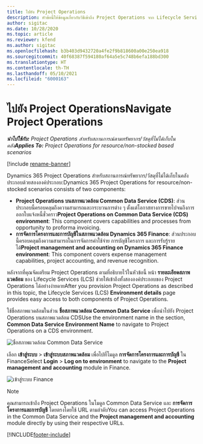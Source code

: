 ```yaml
---
title: ไปยัง Project Operations
description: หัวข้อนี้ให้ข้อมูลเกี่ยวกับวิธีเข้าถึง Project Operations จาก Lifecycle Services
author: sigitac
ms.date: 10/28/2020
ms.topic: article
ms.reviewer: kfend
ms.author: sigitac
ms.openlocfilehash: b3b403d9432720a4fe2f9b818600a00e250ea918
ms.sourcegitcommit: 40f68387f594180af64a5e5c748b6efa188bd300
ms.translationtype: HT
ms.contentlocale: th-TH
ms.lasthandoff: 05/10/2021
ms.locfileid: "6000163"
---
```

# <a name="navigate-project-operations"></a><span data-ttu-id="659e0-103">ไปยัง Project Operations</span><span class="sxs-lookup"><span data-stu-id="659e0-103">Navigate Project Operations</span></span>

<span data-ttu-id="659e0-104">_**นำไปใช้กับ:** Project Operations สำหรับสถานการณ์ตามทรัพยากร/วัสดุที่ไม่ได้เก็บในคลัง_</span><span class="sxs-lookup"><span data-stu-id="659e0-104">_**Applies To:** Project Operations for resource/non-stocked based scenarios_</span></span>

[!include [rename-banner](~/includes/cc-data-platform-banner.md)]

<span data-ttu-id="659e0-105">Dynamics 365 Project Operations สำหรับสถานการณ์ทรัพยากร/วัสดุที่ไม่ได้เก็บในคลังประกอบด้วยสององค์ประกอบ:</span><span class="sxs-lookup"><span data-stu-id="659e0-105">Dynamics 365 Project Operations for resource/non-stocked scenarios consists of two components:</span></span> 

 - <span data-ttu-id="659e0-106">**Project Operations บนสภาพแวดล้อม Common Data Service (CDS)**: ส่วนประกอบนี้ครอบคลุมถึงความสามารถและกระบวนการต่าง ๆ ตั้งแต่โอกาสทางการขายไปจนถึงการออกใบแจ้งหนี้ชั่วคราว</span><span class="sxs-lookup"><span data-stu-id="659e0-106">**Project Operations on Common Data Service (CDS) environment**: This component covers capabilities and processes from opportunity to proforma invoicing.</span></span> 
 - <span data-ttu-id="659e0-107">**การจัดการโครงการและการบัญชีในสภาพแวดล้อม Dynamics 365 Finance**: ส่วนประกอบนี้ครอบคลุมถึงความสามารถในการจัดการค่าใช้จ่าย การบัญชีโครงการ และการรับรู้รายได้</span><span class="sxs-lookup"><span data-stu-id="659e0-107">**Project management and accounting on Dynamics 365 Finance environment**: This component covers expense management capabilities, project accounting, and revenue recognition.</span></span> 

<span data-ttu-id="659e0-108">หลังจากที่คุณจัดเตรียม Project Operations ตามที่อธิบายไว้ในหัวข้อนี้ หน้า **รายละเอียดสภาพแวดล้อม** ของ Lifecycle Services (LCS) ช่วยให้เข้าถึงทั้งสององค์ประกอบของ Project Operations ได้อย่างง่ายดาย</span><span class="sxs-lookup"><span data-stu-id="659e0-108">After you provision Project Operations as described in this topic, the Lifecycle Services (LCS) **Environment details** page provides easy access to both components of Project Operations.</span></span>  

<span data-ttu-id="659e0-109">ใช้ชื่อสภาพแวดล้อมในส่วน **ชื่อสภาพแวดล้อม Common Data Service** เพื่อนำไปยัง Project Operations บนสภาพแวดล้อม CDS</span><span class="sxs-lookup"><span data-stu-id="659e0-109">Use the environment name in the section, **Common Data Service Environment Name** to navigate to Project Operations on a CDS environment.</span></span> 

  ![ชื่อสภาพแวดล้อม Common Data Service](./media/environment-name.PNG)

<span data-ttu-id="659e0-111">เลือก **เข้าสู่ระบบ** > **เข้าสู่ระบบสภาพแวดล้อม** เพื่อไปที่โมดูล **การจัดการโครงการและการบัญชี** ใน Finance</span><span class="sxs-lookup"><span data-stu-id="659e0-111">Select **Login** > **Log on to environment** to navigate to the **Project management and accounting** module in Finance.</span></span>  

   ![เข้าสู่ระบบ Finance](./media/environment-login.PNG)

> [!NOTE]
> <span data-ttu-id="659e0-113">คุณสามารถเข้าถึง Project Operations ในโมดูล Common Data Service และ **การจัดการโครงการและการบัญชี** โดยตรงโดยใช้ URL ตามลำดับ</span><span class="sxs-lookup"><span data-stu-id="659e0-113">You can access Project Operations in the Common Data Service and the **Project management and accounting** module directly by using their respective URLs.</span></span> 


[!INCLUDE[footer-include](../includes/footer-banner.md)]